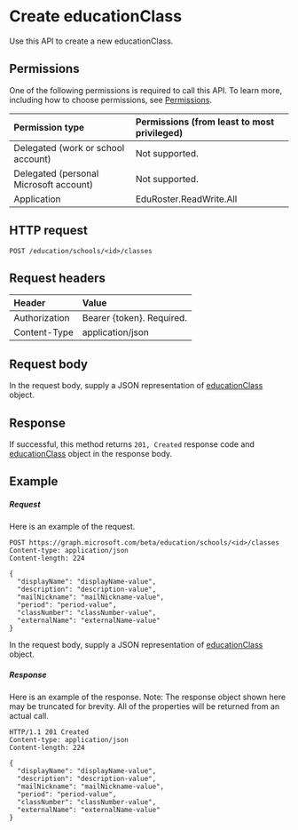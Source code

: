 # Create educationClass

Use this API to create a new educationClass.
## Permissions
One of the following permissions is required to call this API. To learn more, including how to choose permissions, see [Permissions](../../../concepts/permissions_reference.md).

|Permission type      | Permissions (from least to most privileged)              |
|:--------------------|:---------------------------------------------------------|
|Delegated (work or school account) |  Not supported.  |
|Delegated (personal Microsoft account) |  Not supported.  |
|Application | EduRoster.ReadWrite.All | 

## HTTP request
<!-- { "blockType": "ignored" } -->
```http
POST /education/schools/<id>/classes
```
## Request headers
| Header       | Value |
|:---------------|:--------|
| Authorization  | Bearer {token}. Required.  |
| Content-Type  | application/json  |

## Request body
In the request body, supply a JSON representation of [educationClass](../resources/educationclass.md) object.


## Response
If successful, this method returns `201, Created` response code and [educationClass](../resources/educationclass.md) object in the response body.

## Example
##### Request
Here is an example of the request.
<!-- {
  "blockType": "request",
  "name": "create_educationclass_from_educationschool"
}-->
```http
POST https://graph.microsoft.com/beta/education/schools/<id>/classes
Content-type: application/json
Content-length: 224

{
  "displayName": "displayName-value",
  "description": "description-value",
  "mailNickname": "mailNickname-value",
  "period": "period-value",
  "classNumber": "classNumber-value",
  "externalName": "externalName-value"
}
```
In the request body, supply a JSON representation of [educationClass](../resources/educationclass.md) object.
##### Response
Here is an example of the response. Note: The response object shown here may be truncated for brevity. All of the properties will be returned from an actual call.
<!-- {
  "blockType": "response",
  "truncated": true,
  "@odata.type": "microsoft.graph.educationClass"
} -->
```http
HTTP/1.1 201 Created
Content-type: application/json
Content-length: 224

{
  "displayName": "displayName-value",
  "description": "description-value",
  "mailNickname": "mailNickname-value",
  "period": "period-value",
  "classNumber": "classNumber-value",
  "externalName": "externalName-value"
}
```

<!-- uuid: 8fcb5dbc-d5aa-4681-8e31-b001d5168d79
2015-10-25 14:57:30 UTC -->
<!-- {
  "type": "#page.annotation",
  "description": "Create educationClass",
  "keywords": "",
  "section": "documentation",
  "tocPath": ""
}-->
